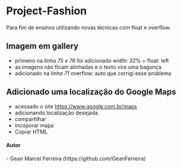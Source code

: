 # Project-Fashion
 Para fim de ensinos utilizando novas técnicas com float e overflow.
 
## Imagem em gallery
  - primeiro na <i>linha 75 e 76</i> foi adicionado width: 32% + float: left
  - as imagens não ficam alinhadas e o texto vira uma bagunça
  - adicionado na <i>linha 71</i> overflow: auto que corrigi esse problema
 
## Adicionado uma localização do Google Maps
  - acessado o site https://www.google.com.br/maps
  - adicionando localização desejada
  - compartilhar
  - Incoporar mapa
  - Copiar HTML

  
  
 <h4>Autor</h4>
  - Gean Marcel Ferreira (https://github.com/GeanFerreira)
